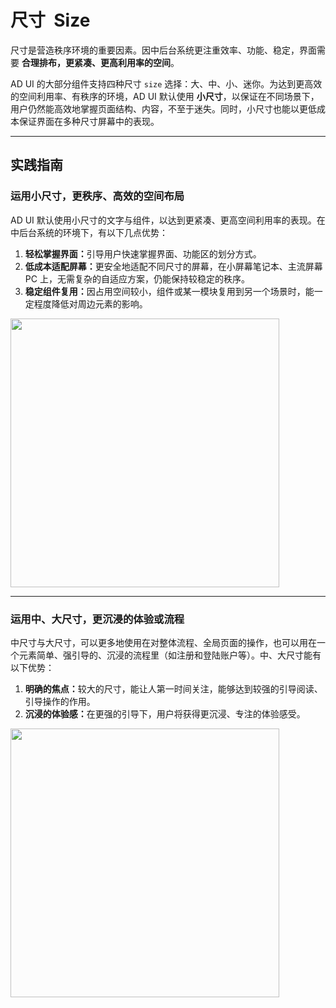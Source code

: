# 尺寸&nbsp; Size

尺寸是营造秩序环境的重要因素。因中后台系统更注重效率、功能、稳定，界面需要 **合理排布，更紧凑、更高利用率的空间**。

AD UI 的大部分组件支持四种尺寸 `size` 选择：大、中、小、迷你。为达到更高效的空间利用率、有秩序的环境，AD UI 默认使用 **小尺寸**，以保证在不同场景下，用户仍然能高效地掌握页面结构、内容，不至于迷失。同时，小尺寸也能以更低成本保证界面在多种尺寸屏幕中的表现。

---

## 实践指南

<article>
  <section class="articleInner">
    <h3 class="articleH3">
        运用小尺寸，更秩序、高效的空间布局
    </h3>
    <p class="articleP">
    AD UI 默认使用小尺寸的文字与组件，以达到更紧凑、更高空间利用率的表现。在中后台系统的环境下，有以下几点优势：
    </p>
    <ol>
    <li><strong>轻松掌握界面：</strong>引导用户快速掌握界面、功能区的划分方式。</li>
    <li><strong>低成本适配屏幕：</strong>更安全地适配不同尺寸的屏幕，在小屏幕笔记本、主流屏幕 PC 上，无需复杂的自适应方案，仍能保持较稳定的秩序。</li>
    <li><strong>稳定组件复用：</strong>因占用空间较小，组件或某一模块复用到另一个场景时，能一定程度降低对周边元素的影响。</li>
    </ol>
  </section>
  <div display="block" style="flex: 1;">
  <img src="https://wxa.wxs.qq.com/mpweb/delivery/legacy/wxadtouch/upload/t1/6f26hydx_8449aff7.png" style="margin: 0; width: 430px;  background-color: #fcfcfc;" />
  </div>
</article>

---

<article>
  <section class="articleInner">
    <h3 class="articleH3">
        运用中、大尺寸，更沉浸的体验或流程
    </h3>
    <p class="articleP">
    中尺寸与大尺寸，可以更多地使用在对整体流程、全局页面的操作，也可以用在一个元素简单、强引导的、沉浸的流程里（如注册和登陆账户等）。中、大尺寸能有以下优势：
    </p>
    <ol>
    <li><strong>明确的焦点：</strong>较大的尺寸，能让人第一时间关注，能够达到较强的引导阅读、引导操作的作用。</li>
    <li><strong>沉浸的体验感：</strong>在更强的引导下，用户将获得更沉浸、专注的体验感受。</li>
    </ol>
  </section>
  <div display="block" style="flex: 1;">
  <img src="https://wxa.wxs.qq.com/mpweb/delivery/legacy/wxadtouch/upload/t1/zp2jzge5_a6bc47c9.png" style="margin: 0; width: 430px;  background-color: #fcfcfc;" />
  </div>
</article>
